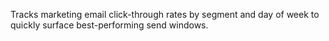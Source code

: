 Tracks marketing email click-through rates by segment and day of week to quickly surface best-performing send windows.
